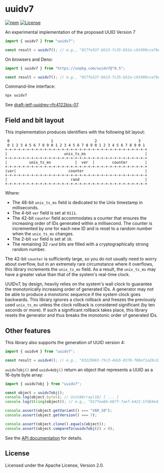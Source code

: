 # uuidv7

[![npm](https://img.shields.io/npm/v/uuidv7)](https://www.npmjs.com/package/uuidv7)
[![License](https://img.shields.io/npm/l/uuidv7)](https://github.com/LiosK/uuidv7/blob/main/LICENSE)

An experimental implementation of the proposed UUID Version 7

```javascript
import { uuidv7 } from "uuidv7";

const result = uuidv7(); // e.g., "017fe537-bb13-7c35-b52a-cb5490cce7be"
```

On browsers and Deno:

```javascript
import { uuidv7 } from "https://unpkg.com/uuidv7@^0.5";

const result = uuidv7(); // e.g., "017fe537-bb13-7c35-b52a-cb5490cce7be"
```

Command-line interface:

```bash
npx uuidv7
```

See [draft-ietf-uuidrev-rfc4122bis-07](https://www.ietf.org/archive/id/draft-ietf-uuidrev-rfc4122bis-07.html).

## Field and bit layout

This implementation produces identifiers with the following bit layout:

```text
 0                   1                   2                   3
 0 1 2 3 4 5 6 7 8 9 0 1 2 3 4 5 6 7 8 9 0 1 2 3 4 5 6 7 8 9 0 1
+-+-+-+-+-+-+-+-+-+-+-+-+-+-+-+-+-+-+-+-+-+-+-+-+-+-+-+-+-+-+-+-+
|                          unix_ts_ms                           |
+-+-+-+-+-+-+-+-+-+-+-+-+-+-+-+-+-+-+-+-+-+-+-+-+-+-+-+-+-+-+-+-+
|          unix_ts_ms           |  ver  |        counter        |
+-+-+-+-+-+-+-+-+-+-+-+-+-+-+-+-+-+-+-+-+-+-+-+-+-+-+-+-+-+-+-+-+
|var|                        counter                            |
+-+-+-+-+-+-+-+-+-+-+-+-+-+-+-+-+-+-+-+-+-+-+-+-+-+-+-+-+-+-+-+-+
|                             rand                              |
+-+-+-+-+-+-+-+-+-+-+-+-+-+-+-+-+-+-+-+-+-+-+-+-+-+-+-+-+-+-+-+-+
```

Where:

- The 48-bit `unix_ts_ms` field is dedicated to the Unix timestamp in
  milliseconds.
- The 4-bit `ver` field is set at `0111`.
- The 42-bit `counter` field accommodates a counter that ensures the increasing
  order of IDs generated within a millisecond. The counter is incremented by one
  for each new ID and is reset to a random number when the `unix_ts_ms` changes.
- The 2-bit `var` field is set at `10`.
- The remaining 32 `rand` bits are filled with a cryptographically strong random
  number.

The 42-bit `counter` is sufficiently large, so you do not usually need to worry
about overflow, but in an extremely rare circumstance where it overflows, this
library increments the `unix_ts_ms` field. As a result, the `unix_ts_ms` may
have a greater value than that of the system's real-time clock.

UUIDv7, by design, heavily relies on the system's wall clock to guarantee the
monotonically increasing order of generated IDs. A generator may not be able to
produce a monotonic sequence if the system clock goes backwards. This library
ignores a clock rollback and freezes the previously used `unix_ts_ms` unless the
clock rollback is considered significant (by ten seconds or more). If such a
significant rollback takes place, this library resets the generator and thus
breaks the monotonic order of generated IDs.

## Other features

This library also supports the generation of UUID version 4:

```javascript
import { uuidv4 } from "uuidv7";

const result = uuidv4(); // e.g., "83229083-75c3-4da5-8378-f88ef1a2bcd1"
```

`uuidv7obj()` and `uuidv4obj()` return an object that represents a UUID as a
16-byte byte array:

```javascript
import { uuidv7obj } from "uuidv7";

const object = uuidv7obj();
console.log(object.bytes); // Uint8Array(16) [ ... ]
console.log(String(object)); // e.g., "017fea6b-b877-7aef-b422-57db9ed15e9d"

console.assert(object.getVariant() === "VAR_10");
console.assert(object.getVersion() === 7);

console.assert(object.clone().equals(object));
console.assert(object.compareTo(uuidv7obj()) < 0);
```

See the [API documentation](https://liosk.github.io/uuidv7/) for details.

## License

Licensed under the Apache License, Version 2.0.
